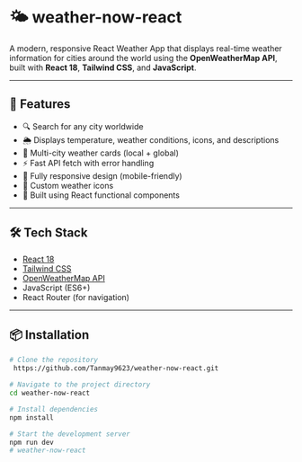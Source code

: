  # 🌤️ weather-now-react

A modern, responsive React Weather App that displays real-time weather information for cities around the world using the **OpenWeatherMap API**, built with **React 18**, **Tailwind CSS**, and **JavaScript**.

---

## 🚀 Features

- 🔍 Search for any city worldwide
- 🌦️ Displays temperature, weather conditions, icons, and descriptions
- 📍 Multi-city weather cards (local + global)
- ⚡ Fast API fetch with error handling
- 📱 Fully responsive design (mobile-friendly)
- 💨 Custom weather icons
- 🎯 Built using React functional components

---

## 🛠️ Tech Stack 

- [React 18](https://reactjs.org/)
- [Tailwind CSS](https://tailwindcss.com/)
- [OpenWeatherMap API](https://openweathermap.org/api)
- JavaScript (ES6+)
- React Router (for navigation)

---

## 📦 Installation

```bash
# Clone the repository
 https://github.com/Tanmay9623/weather-now-react.git

# Navigate to the project directory
cd weather-now-react

# Install dependencies
npm install

# Start the development server
npm run dev
#   w e a t h e r - n o w - r e a c t  
 